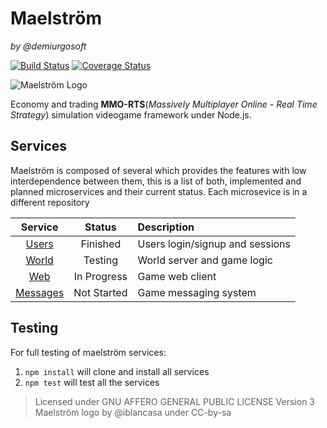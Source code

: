 Maelström
===========
_by @demiurgosoft_

[![Build Status](https://travis-ci.org/demiurgosoft/maelstrom.svg)](https://travis-ci.org/demiurgosoft/maelstrom)
[![Coverage Status](https://coveralls.io/repos/demiurgosoft/maelstrom/badge.svg?branch=master&service=github)](https://coveralls.io/github/demiurgosoft/maelstrom?branch=master)

![Maelström Logo](https://raw.githubusercontent.com/demiurgosoft/maelstrom/master/logo/logo.jpg)

Economy and trading **MMO-RTS**(_Massively Multiplayer Online - Real Time Strategy_) simulation videogame framework under Node.js.


## Services
Maelström is composed of several which provides the features with low interdependence between them, this is a list of both, implemented and planned microservices and their current status. Each microsevice is in a different repository

|**Service**   |**Status** |**Description**                  		 |
|:------------:|:---------:|:----------------------------------------|
|[Users][users]|Finished   |Users login/signup and sessions  		 |
|[World][world]|Testing    |World server and game logic              |
|[Web][web]    |In Progress|Game web client                          |
|[Messages][messages]|Not Started|Game messaging system              |

[users]:https://github.com/demiurgosoft/maelstrom-users
[world]:https://github.com/demiurgosoft/maelstrom-world
[messages]:https://github.com/demiurgosoft/maelstrom-messages
[web]:https://github.com/demiurgosoft/maelstrom-web


## Testing
For full testing of maelström services:    
1. `npm install` will clone and install all services    
2. `npm test` will test all the services    


> Licensed under GNU AFFERO GENERAL PUBLIC LICENSE Version 3
> Maelström logo by @iblancasa under CC-by-sa
